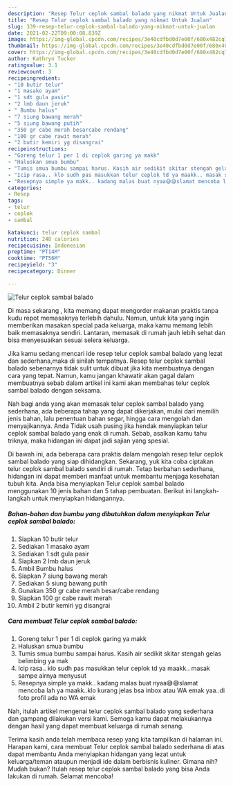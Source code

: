 ```yaml
---
description: "Resep Telur ceplok sambal balado yang nikmat Untuk Jualan"
title: "Resep Telur ceplok sambal balado yang nikmat Untuk Jualan"
slug: 339-resep-telur-ceplok-sambal-balado-yang-nikmat-untuk-jualan
date: 2021-02-22T09:00:08.839Z
image: https://img-global.cpcdn.com/recipes/3e40cdfbd0d7e00f/680x482cq70/telur-ceplok-sambal-balado-foto-resep-utama.jpg
thumbnail: https://img-global.cpcdn.com/recipes/3e40cdfbd0d7e00f/680x482cq70/telur-ceplok-sambal-balado-foto-resep-utama.jpg
cover: https://img-global.cpcdn.com/recipes/3e40cdfbd0d7e00f/680x482cq70/telur-ceplok-sambal-balado-foto-resep-utama.jpg
author: Kathryn Tucker
ratingvalue: 3.1
reviewcount: 3
recipeingredient:
- "10 butir telur"
- "1 masako ayam"
- "1 sdt gula pasir"
- "2 lmb daun jeruk"
- " Bumbu halus"
- "7 siung bawang merah"
- "5 siung bawang putih"
- "350 gr cabe merah besarcabe rendang"
- "100 gr cabe rawit merah"
- "2 butir kemiri yg disangrai"
recipeinstructions:
- "Goreng telur 1 per 1 di ceplok garing ya makk"
- "Haluskan smua bumbu"
- "Tumis smua bumbu sampai harus. Kasih air sedikit skitar stengah gelas belimbing ya mak"
- "Icip rasa.. klo sudh pas masukkan telur ceplok td ya maakk.. masak sampe airnya menyusut"
- "Resepnya simple ya makk.. kadang malas buat nyaa😅😅slamat mencoba lah ya maakk..klo kurang jelas bsa inbox atau WA emak yaa..di foto profil ada no WA emak"
categories:
- Resep
tags:
- telur
- ceplok
- sambal

katakunci: telur ceplok sambal 
nutrition: 248 calories
recipecuisine: Indonesian
preptime: "PT14M"
cooktime: "PT56M"
recipeyield: "3"
recipecategory: Dinner

---
```



![Telur ceplok sambal balado](https://img-global.cpcdn.com/recipes/3e40cdfbd0d7e00f/680x482cq70/telur-ceplok-sambal-balado-foto-resep-utama.jpg)

Di masa  sekarang , kita memang dapat mengorder makanan praktis tanpa kudu repot memasaknya terlebih dahulu. Namun, untuk kita yang ingin memberikan masakan special pada keluarga, maka kamu memang lebih baik memasaknya sendiri. Lantaran, memasak di rumah jauh lebih sehat dan bisa menyesuaikan sesuai selera keluarga.

Jika kamu sedang mencari ide resep telur ceplok sambal balado yang lezat dan sederhana,maka di sinilah tempatnya. Resep telur ceplok sambal balado  sebenarnya tidak sulit untuk dibuat jika kita membuatnya dengan cara yang tepat. Namun, kamu jangan khawatir akan gagal dalam membuatnya 
sebab dalam artikel ini kami akan membahas telur ceplok sambal balado dengan seksama.  



Nah bagi anda yang akan memasak telur ceplok sambal balado yang sederhana, ada beberapa tahap yang dapat dikerjakan, mulai dari memilih jenis bahan, lalu penentuan bahan segar, hingga cara mengolah dan menyajikannya. Anda Tidak usah pusing jika hendak menyiapkan telur ceplok sambal balado yang enak di rumah. Sebab, asalkan kamu  tahu triknya, maka hidangan ini dapat jadi sajian yang spesial.

Di bawah ini, ada beberapa cara praktis  dalam mengolah resep telur ceplok sambal balado yang siap dihidangkan. Sekarang, yuk kita coba ciptakan telur ceplok sambal balado sendiri di rumah. Tetap berbahan sederhana, hidangan ini dapat memberi manfaat untuk membantu menjaga kesehatan tubuh kita. Anda bisa menyiapkan Telur ceplok sambal balado menggunakan 10 jenis bahan dan 5 tahap pembuatan. Berikut ini langkah-langkah untuk menyiapkan hidangannya.

<!--inarticleads1-->

##### Bahan-bahan dan bumbu yang dibutuhkan dalam menyiapkan Telur ceplok sambal balado:

1. Siapkan 10 butir telur
1. Sediakan 1 masako ayam
1. Sediakan 1 sdt gula pasir
1. Siapkan 2 lmb daun jeruk
1. Ambil  Bumbu halus
1. Siapkan 7 siung bawang merah
1. Sediakan 5 siung bawang putih
1. Gunakan 350 gr cabe merah besar/cabe rendang
1. Siapkan 100 gr cabe rawit merah
1. Ambil 2 butir kemiri yg disangrai




<!--inarticleads2-->

##### Cara membuat Telur ceplok sambal balado:

1. Goreng telur 1 per 1 di ceplok garing ya makk
1. Haluskan smua bumbu
1. Tumis smua bumbu sampai harus. Kasih air sedikit skitar stengah gelas belimbing ya mak
1. Icip rasa.. klo sudh pas masukkan telur ceplok td ya maakk.. masak sampe airnya menyusut
1. Resepnya simple ya makk.. kadang malas buat nyaa😅😅slamat mencoba lah ya maakk..klo kurang jelas bsa inbox atau WA emak yaa..di foto profil ada no WA emak




Nah, itulah artikel mengenai  telur ceplok sambal balado  yang sederhana dan gampang dilakukan versi kami. Semoga kamu dapat melakukannya dengan hasil yang dapat membuat keluarga di rumah senang. 

Terima kasih anda telah membaca resep yang kita tampilkan di halaman ini. Harapan kami, cara membuat  Telur ceplok sambal balado sederhana di atas dapat membantu Anda menyiapkan hidangan yang lezat untuk keluarga/teman ataupun menjadi ide dalam berbisnis kuliner. Gimana nih? Mudah bukan? Itulah resep telur ceplok sambal balado yang bisa Anda lakukan di rumah. Selamat mencoba!

